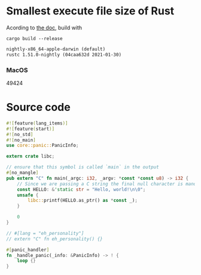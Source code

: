 # Smallest execute file size of Rust

Acording to [the doc](https://doc.rust-lang.org/1.7.0/book/no-stdlib.html), build with
```shell
cargo build --release
```

```txt
nightly-x86_64-apple-darwin (default)
rustc 1.51.0-nightly (04caa632d 2021-01-30)
```

### MacOS
49424


# Source code
```rust
#![feature(lang_items)]
#![feature(start)]
#![no_std]
#![no_main]
use core::panic::PanicInfo;

extern crate libc;

// ensure that this symbol is called `main` in the output
#[no_mangle]
pub extern "C" fn main(_argc: i32, _argv: *const *const u8) -> i32 {
    // Since we are passing a C string the final null character is mandatory.
    const HELLO: &'static str = "Hello, world!\n\0";
    unsafe {
        libc::printf(HELLO.as_ptr() as *const _);
    }

    0
}

// #[lang = "eh_personality"]
// extern "C" fn eh_personality() {}

#[panic_handler]
fn _handle_panic(_info: &PanicInfo) -> ! {
    loop {}
}

```